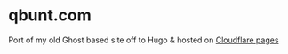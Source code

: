 # qbunt.com
Port of my old Ghost based site off to Hugo & hosted on [Cloudflare pages](https://pages.cloudflare.com/)

